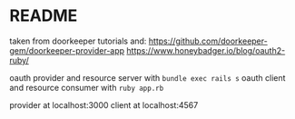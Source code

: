 # README

taken from doorkeeper tutorials and:
https://github.com/doorkeeper-gem/doorkeeper-provider-app
https://www.honeybadger.io/blog/oauth2-ruby/

oauth provider and resource server with `bundle exec rails s`
oauth client and resource consumer with `ruby app.rb`

provider at localhost:3000
client at localhost:4567
